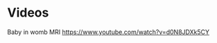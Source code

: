<!--
Dieu à fait le corps de la femme pour accoucher.
-->

<!-- 
## 3ème accouchment à l'hopital 
Pour notre troisième enfant on est allé faire l'accouchement à l'hôpital, car notre sage femme avait quitté la maison de naissance et qu'on était pas convaincu de faire l'accouchement à la maison.

Pas le même comprehension de naissance physiologique. 

Iterrogatoire, pas pu visiter les salles. 

oxytocin synthetique


s sont sous la responsabilité d'un médecin, ils sont toujours un peu inquiets, ouais, inquiets ou vraiment attentifs de tout faire juste.


Même si les hôpitaux dans notre région sont très bien et ont un taux de césarienne le plus bas de la Suisse
 bien équipé pour les accouchements physiologiques,




Mais j'ai l'impression qu'on m'a vécu aussi, pour la troisième fois on a vécu l'accouchement à l'hôpital.

Il y a quand même quelques différences qui nous ont l'impression que ça simplifie l'accouchement.


-->

<!--
Nous avons faites notre première et deuxième accouchment dans une maison de naissance et un troisième à l'hopital. 
Ce qui nous permet de comparer les deux. 


On préfère nettement l'accouchement à la maisons de naissance que à l'hôpital.
Apparemment ce un sentiment partagé par d'autre parents qui on fait aussi les deux, accouchement à l'hopital et un accouchement à la maison/ maison de naissance^[
    https://www.womenandbirth.org/article/S1871-5192(23)00035-5/fulltext
].
Mais il faut aussi dire que les parents qui choisissent un accouchement dans une maison de naissance sont des parents particulier et ça ce ne généralise pas forcement  à tout les parents. 

On attend avec impatience une étude qui compare les accouchement dans les hôpitaux avec les accouchement dans les maisons de naissance en Suisse romande.
L'étude devrait comparer des femmes similaires au niveau de l'age et de nombre d'enfants avec des accouchements a bas-risque entre les deux lieu de naissance.

Entre temps j'ai déjà regardé des études publiées dans d'autre pays. 
Une étude qui montre 30% moins de cesariens et moin de ^[
    https://doi.org/10.1097/aog.0000000000003521]

-->






# Videos

Baby in womb MRI https://www.youtube.com/watch?v=d0N8JDXk5CY